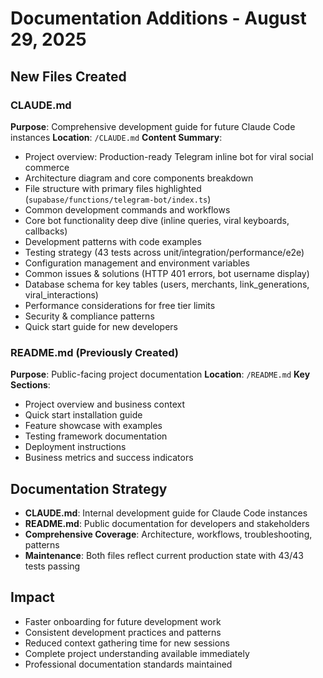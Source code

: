 # Documentation Additions - August 29, 2025

## New Files Created

### CLAUDE.md
**Purpose**: Comprehensive development guide for future Claude Code instances
**Location**: `/CLAUDE.md`
**Content Summary**:
- Project overview: Production-ready Telegram inline bot for viral social commerce
- Architecture diagram and core components breakdown
- File structure with primary files highlighted (`supabase/functions/telegram-bot/index.ts`)
- Common development commands and workflows
- Core bot functionality deep dive (inline queries, viral keyboards, callbacks)
- Development patterns with code examples
- Testing strategy (43 tests across unit/integration/performance/e2e)
- Configuration management and environment variables
- Common issues & solutions (HTTP 401 errors, bot username display)
- Database schema for key tables (users, merchants, link_generations, viral_interactions)
- Performance considerations for free tier limits
- Security & compliance patterns
- Quick start guide for new developers

### README.md (Previously Created)
**Purpose**: Public-facing project documentation
**Location**: `/README.md`
**Key Sections**:
- Project overview and business context
- Quick start installation guide
- Feature showcase with examples
- Testing framework documentation
- Deployment instructions
- Business metrics and success indicators

## Documentation Strategy
- **CLAUDE.md**: Internal development guide for Claude Code instances
- **README.md**: Public documentation for developers and stakeholders
- **Comprehensive Coverage**: Architecture, workflows, troubleshooting, patterns
- **Maintenance**: Both files reflect current production state with 43/43 tests passing

## Impact
- Faster onboarding for future development work
- Consistent development practices and patterns
- Reduced context gathering time for new sessions
- Complete project understanding available immediately
- Professional documentation standards maintained